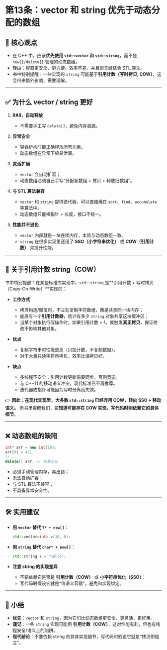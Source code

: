 # 第13条：vector 和 string 优先于动态分配的数组

## 🎯 核心观点

* 在 C++ 中，应该**优先使用 `std::vector` 和 `std::string`**，而不是 `new[]/delete[]` 管理的动态数组。
* 理由：容器更安全、更方便、效率不差，并且能无缝结合 STL 算法。
* 书中特别提醒：一些实现的 `string` 可能基于**引用计数（写时拷贝, COW）**，这会带来额外影响，需要理解。

---

## ✅ 为什么 vector / string 更好

1. **RAII，自动释放**

   * 不需要手工写 `delete[]`，避免内存泄漏。

2. **异常安全**

   * 容器析构时能正确释放所有元素。
   * 动态数组在异常下极易泄漏。

3. **灵活扩展**

   * `vector` 会自动扩容；
   * 动态数组必须自己手写“分配新数组 + 拷贝 + 释放旧数组”。

4. **与 STL 算法兼容**

   * `vector` 和 `string` 提供迭代器，可以直接用在 `sort`、`find`、`accumulate` 等算法中。
   * 动态数组只能裸指针 + 长度，接口不统一。

5. **性能并不逊色**

   * `vector` 内部就是一块连续内存，本质与动态数组一致。
   * `string` 在很多实现里还用了 **SSO（小字符串优化）** 或 **COW（引用计数）** 来提升性能。

---

## 📌 关于引用计数 string（COW）

书中特别提醒：在某些标准库实现中，`std::string` 是\*\*引用计数 + 写时拷贝（Copy-On-Write）\*\*实现的：

* **工作方式**

  * 拷贝构造/赋值时，不立刻复制字符数组，而是共享同一块内存；
  * 底层有一个**引用计数器**，统计有多少 `string` 对象共享这块缓冲区；
  * 当某个对象执行写操作时，如果引用计数 > 1，就触发**真正拷贝**，保证修改不影响其他对象。

* **优点**

  * 复制字符串时性能更高（只加计数，不复制数据）。
  * 对于大量只读字符串拷贝，效率比深拷贝好。

* **缺点**

  * 多线程不安全：引用计数更新需要同步，否则竞态。
  * 与 C++11 的移动语义冲突，现代标准已不再推荐。
  * 迭代器或指针可能因为写时分离而失效。

👉 **因此：在现代实现里，大多数 `std::string` 已经弃用 COW，转向 SSO + 移动语义。** 但书里提醒我们，要**知道可能存在 COW 实现，写代码时别依赖它的具体细节**。

---

## ❌ 动态数组的缺陷

```cpp
int* arr = new int[10];
arr[0] = 42;
// ...
delete[] arr; // 容易忘记
```

* 必须手动管理内存，易出错；
* 无法自动扩容；
* 与 STL 算法不兼容；
* 不具备异常安全性。

---

## 🛠 实用建议

* **用 `vector` 替代 `T* + new[]`**：

  ```cpp
  std::vector<int> v(10, 0);
  ```

* **用 `string` 替代 `char* + new[]`**：

  ```cpp
  std::string s = "hello";
  ```

* **注意 string 的实现差异**

  * 不要依赖它是否是 **引用计数（COW）** 或 **小字符串优化（SSO）**；
  * 写代码时假设它就是“值语义容器”，避免和实现绑定。

---

## 📌 小结

* **优先**：`vector` 和 `string`，因为它们比动态数组更安全、更灵活、更好用。
* **谨记**：一些 `string` 实现可能用 **引用计数（COW）**，这对性能有利，但也有线程安全/语义上的陷阱。
* **现代结论**：不要依赖 string 的具体实现细节，写代码时假设它就是“拷贝即独立”。